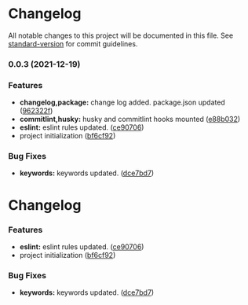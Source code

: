 # Changelog

All notable changes to this project will be documented in this file. See [standard-version](https://github.com/conventional-changelog/standard-version) for commit guidelines.

### 0.0.3 (2021-12-19)


### Features

* **changelog,package:** change log added. package.json updated ([962322f](https://github.com/ntgnst/graphql-utils/commit/962322fe18c06ecad0dd512ab9d377f8469c387b))
* **commitlint,husky:** husky and commitlint hooks mounted ([e88b032](https://github.com/ntgnst/graphql-utils/commit/e88b0321fe3b9b862b063310d5f386976e2a3d94))
* **eslint:** eslint rules updated. ([ce90706](https://github.com/ntgnst/graphql-utils/commit/ce90706b61f1df80bf5ac64bed048493d4182dc4))
* project initialization ([bf6cf92](https://github.com/ntgnst/graphql-utils/commit/bf6cf92a3e276d675f25c705dad46193fc153c62))


### Bug Fixes

* **keywords:** keywords updated. ([dce7bd7](https://github.com/ntgnst/graphql-utils/commit/dce7bd774d4dcb85dbbf1db91054ed4d30c6cc85))

# Changelog

### Features

* **eslint:** eslint rules updated. ([ce90706](https://github.com/ntgnst/graphql-utils/commit/ce90706b61f1df80bf5ac64bed048493d4182dc4))
* project initialization ([bf6cf92](https://github.com/ntgnst/graphql-utils/commit/bf6cf92a3e276d675f25c705dad46193fc153c62))


### Bug Fixes

* **keywords:** keywords updated. ([dce7bd7](https://github.com/ntgnst/graphql-utils/commit/dce7bd774d4dcb85dbbf1db91054ed4d30c6cc85))
